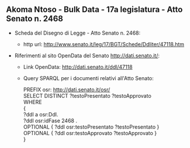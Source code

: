 ## Akoma Ntoso - Bulk Data - 17a legislatura - Atto Senato n. 2468 ##

* Scheda del Disegno di Legge - Atto Senato n. 2468:
	* http url: http://www.senato.it/leg/17/BGT/Schede/Ddliter/47118.htm

* Riferimenti al sito OpenData del Senato http://dati.senato.it/:
	* Link OpenData: http://dati.senato.it/ddl/47118
	* Query SPARQL per i documenti relativi all'Atto Senato:

        PREFIX osr: <http://dati.senato.it/osr/>  
		SELECT DISTINCT ?testoPresentato ?testoApprovato  
		WHERE  
		{  
		    ?ddl a osr:Ddl.  
		    ?ddl osr:idFase 2468 .  
		    OPTIONAL { ?ddl osr:testoPresentato ?testoPresentato }  
		    OPTIONAL { ?ddl osr:testoApprovato ?testoApprovato }  
		}
		